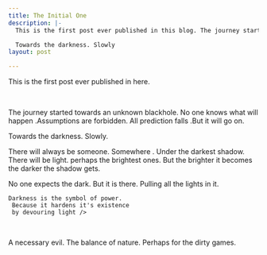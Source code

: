 ```yaml
---
title: The Initial One
description: |-
  This is the first post ever published in this blog. The journey started towards unknown. No one knows what will happen but it will go on.

  Towards the darkness. Slowly
layout: post

---
```

This is the first post ever published in here.

<br> 

The journey started towards an unknown blackhole. No one knows what will happen .Assumptions are forbidden. All prediction falls .But it will go on. <br>


Towards the darkness. Slowly. <br>


There will always be someone. Somewhere . Under the darkest shadow. There will be light. perhaps the brightest ones. But the brighter it becomes the darker the shadow gets. <br>


No one expects the dark. But it is there. Pulling all the lights in it. <br>


    Darkness is the symbol of power.
     Because it hardens it's existence
     by devouring light />
<br>

A necessary evil. The balance of nature. Perhaps for the dirty games.
<br>
